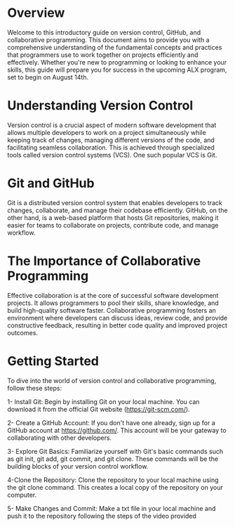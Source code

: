 # Overview
Welcome to this introductory guide on version control, GitHub, and collaborative programming. This document aims to provide you with a comprehensive understanding of the fundamental concepts and practices that programmers use to work together on projects efficiently and effectively. Whether you're new to programming or looking to enhance your skills, this guide will prepare you for success in the upcoming ALX program, set to begin on August 14th.

# Understanding Version Control
Version control is a crucial aspect of modern software development that allows multiple developers to work on a project simultaneously while keeping track of changes, managing different versions of the code, and facilitating seamless collaboration. This is achieved through specialized tools called version control systems (VCS). One such popular VCS is Git.

# Git and GitHub
Git is a distributed version control system that enables developers to track changes, collaborate, and manage their codebase efficiently. GitHub, on the other hand, is a web-based platform that hosts Git repositories, making it easier for teams to collaborate on projects, contribute code, and manage workflow.

# The Importance of Collaborative Programming
Effective collaboration is at the core of successful software development projects. It allows programmers to pool their skills, share knowledge, and build high-quality software faster. Collaborative programming fosters an environment where developers can discuss ideas, review code, and provide constructive feedback, resulting in better code quality and improved project outcomes.

# Getting Started
To dive into the world of version control and collaborative programming, follow these steps:

1- Install Git: Begin by installing Git on your local machine. You can download it from the official Git website (https://git-scm.com/).

2- Create a GitHub Account: If you don't have one already, sign up for a GitHub account at https://github.com/. This account will be your gateway to collaborating with other developers.

3- Explore Git Basics: Familiarize yourself with Git's basic commands such as git init, git add, git commit, and git clone. These commands will be the building blocks of your version control workflow.

4-Clone the Repository: Clone the repository to your local machine using the git clone command. This creates a local copy of the repository on your computer.

5- Make Changes and Commit: Make a txt file in your local machine and push it to the repository following the steps of the video provided
